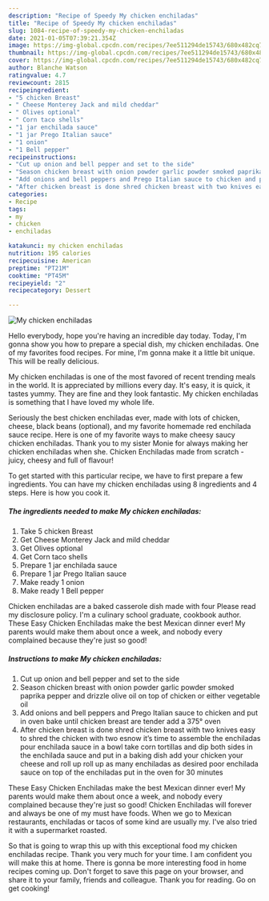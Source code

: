 ```yaml
---
description: "Recipe of Speedy My chicken enchiladas"
title: "Recipe of Speedy My chicken enchiladas"
slug: 1084-recipe-of-speedy-my-chicken-enchiladas
date: 2021-01-05T07:39:21.354Z
image: https://img-global.cpcdn.com/recipes/7ee511294de15743/680x482cq70/my-chicken-enchiladas-recipe-main-photo.jpg
thumbnail: https://img-global.cpcdn.com/recipes/7ee511294de15743/680x482cq70/my-chicken-enchiladas-recipe-main-photo.jpg
cover: https://img-global.cpcdn.com/recipes/7ee511294de15743/680x482cq70/my-chicken-enchiladas-recipe-main-photo.jpg
author: Blanche Watson
ratingvalue: 4.7
reviewcount: 2815
recipeingredient:
- "5 chicken Breast"
- " Cheese Monterey Jack and mild cheddar"
- " Olives optional"
- " Corn taco shells"
- "1 jar enchilada sauce"
- "1 jar Prego Italian sauce"
- "1 onion"
- "1 Bell pepper"
recipeinstructions:
- "Cut up onion and bell pepper and set to the side"
- "Season chicken breast with onion powder garlic powder smoked paprika pepper and drizzle olive oil on top of chicken or either vegetable oil"
- "Add onions and bell peppers and Prego Italian sauce to chicken and put in oven bake until chicken breast are tender add a 375° oven"
- "After chicken breast is done shred chicken breast with two knives easy to shred the chicken with two esnow it’s time to assemble the enchiladas pour enchilada sauce in a bowl take corn tortillas and dip both sides in the enchilada sauce and put in a baking dish add your chicken your cheese and roll up roll up as many enchiladas as desired poor enchilada sauce on top of the enchiladas put in the oven for 30 minutes"
categories:
- Recipe
tags:
- my
- chicken
- enchiladas

katakunci: my chicken enchiladas 
nutrition: 195 calories
recipecuisine: American
preptime: "PT21M"
cooktime: "PT45M"
recipeyield: "2"
recipecategory: Dessert

---
```



![My chicken enchiladas](https://img-global.cpcdn.com/recipes/7ee511294de15743/680x482cq70/my-chicken-enchiladas-recipe-main-photo.jpg)

Hello everybody, hope you're having an incredible day today. Today, I'm gonna show you how to prepare a special dish, my chicken enchiladas. One of my favorites food recipes. For mine, I'm gonna make it a little bit unique. This will be really delicious.

My chicken enchiladas is one of the most favored of recent trending meals in the world. It is appreciated by millions every day. It's easy, it is quick, it tastes yummy. They are fine and they look fantastic. My chicken enchiladas is something that I have loved my whole life.

Seriously the best chicken enchiladas ever, made with lots of chicken, cheese, black beans (optional), and my favorite homemade red enchilada sauce recipe. Here is one of my favorite ways to make cheesy saucy chicken enchiladas. Thank you to my sister Monie for always making her chicken enchiladas when she. Chicken Enchiladas made from scratch - juicy, cheesy and full of flavour!


To get started with this particular recipe, we have to first prepare a few ingredients. You can have my chicken enchiladas using 8 ingredients and 4 steps. Here is how you cook it.

<!--inarticleads1-->

##### The ingredients needed to make My chicken enchiladas:

1. Take 5 chicken Breast
1. Get  Cheese Monterey Jack and mild cheddar
1. Get  Olives optional
1. Get  Corn taco shells
1. Prepare 1 jar enchilada sauce
1. Prepare 1 jar Prego Italian sauce
1. Make ready 1 onion
1. Make ready 1 Bell pepper


Chicken enchiladas are a baked casserole dish made with four Please read my disclosure policy. I&#39;m a culinary school graduate, cookbook author. These Easy Chicken Enchiladas make the best Mexican dinner ever! My parents would make them about once a week, and nobody every complained because they&#39;re just so good! 

<!--inarticleads2-->

##### Instructions to make My chicken enchiladas:

1. Cut up onion and bell pepper and set to the side
1. Season chicken breast with onion powder garlic powder smoked paprika pepper and drizzle olive oil on top of chicken or either vegetable oil
1. Add onions and bell peppers and Prego Italian sauce to chicken and put in oven bake until chicken breast are tender add a 375° oven
1. After chicken breast is done shred chicken breast with two knives easy to shred the chicken with two esnow it’s time to assemble the enchiladas pour enchilada sauce in a bowl take corn tortillas and dip both sides in the enchilada sauce and put in a baking dish add your chicken your cheese and roll up roll up as many enchiladas as desired poor enchilada sauce on top of the enchiladas put in the oven for 30 minutes


These Easy Chicken Enchiladas make the best Mexican dinner ever! My parents would make them about once a week, and nobody every complained because they&#39;re just so good! Chicken Enchiladas will forever and always be one of my must have foods. When we go to Mexican restaurants, enchiladas or tacos of some kind are usually my. I&#39;ve also tried it with a supermarket roasted. 

So that is going to wrap this up with this exceptional food my chicken enchiladas recipe. Thank you very much for your time. I am confident you will make this at home. There is gonna be more interesting food in home recipes coming up. Don't forget to save this page on your browser, and share it to your family, friends and colleague. Thank you for reading. Go on get cooking!
